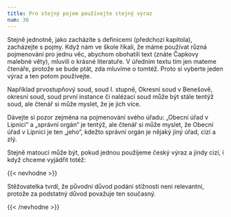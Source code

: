 ```yaml
---
title: Pro stejný pojem používejte stejný výraz
num: 36
---
```

Stejně jednotně, jako zacházíte s definicemi (předchozí kapitola), zacházejte s pojmy. Když nám ve škole říkali, že máme používat různá pojmenování pro jednu věc, abychom obohatili text (znáte Čapkovy malebné věty), mluvili o krásné literatuře. V úředním textu tím jen mateme čtenáře, protože se bude ptát, zda mluvíme o tomtéž. Proto si vyberte jeden výraz a ten potom používejte.

Například prvostupňový soud, soud I. stupně, Okresní soud v Benešově, okresní soud, soud první instance či nalézací soud může být stále tentýž soud, ale čtenář si může myslet, že je jich více.

Dávejte si pozor zejména na pojmenování svého úřadu: „Obecní úřad v Lipnici“ a „správní orgán“ je tentýž, ale čtenář si může myslet, že Obecní úřad v Lipnici je ten „jeho“, kdežto správní orgán je nějaký jiný úřad, cizí a zlý.

Stejně matoucí může být, pokud jednou použijeme český výraz a jindy cizí, i když chceme vyjádřit totéž:

{{< nevhodne >}}

Stěžovatelka tvrdí, že původní důvod podání stížnosti není relevantní, protože za podstatný důvod považuje ten současný.

{{< /nevhodne >}}